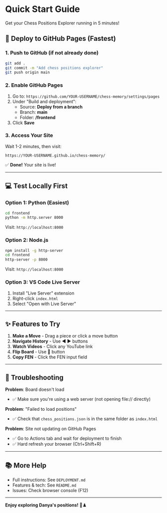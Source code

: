 # Quick Start Guide

Get your Chess Positions Explorer running in 5 minutes!

## 🚀 Deploy to GitHub Pages (Fastest)

### 1. Push to GitHub (if not already done)

```bash
git add .
git commit -m "Add chess positions explorer"
git push origin main
```

### 2. Enable GitHub Pages

1. Go to: `https://github.com/YOUR-USERNAME/chess-memory/settings/pages`
2. Under "Build and deployment":
   - Source: **Deploy from a branch**
   - Branch: **main**
   - Folder: **/frontend**
3. Click **Save**

### 3. Access Your Site

Wait 1-2 minutes, then visit:
```
https://YOUR-USERNAME.github.io/chess-memory/
```

✅ **Done!** Your site is live!

---

## 💻 Test Locally First

### Option 1: Python (Easiest)

```bash
cd frontend
python -m http.server 8000
```

Visit: `http://localhost:8000`

### Option 2: Node.js

```bash
npm install -g http-server
cd frontend
http-server -p 8000
```

Visit: `http://localhost:8000`

### Option 3: VS Code Live Server

1. Install "Live Server" extension
2. Right-click `index.html`
3. Select "Open with Live Server"

---

## ✨ Features to Try

1. **Make a Move** - Drag a piece or click a move button
2. **Navigate History** - Use ◀️ ▶️ buttons
3. **Watch Videos** - Click any YouTube link
4. **Flip Board** - Use 🔄 button
5. **Copy FEN** - Click the FEN input field

---

## 🐛 Troubleshooting

**Problem**: Board doesn't load
- ✅ Make sure you're using a web server (not opening file:// directly)

**Problem**: "Failed to load positions"
- ✅ Check that `chess_positions.json` is in the same folder as `index.html`

**Problem**: Site not updating on GitHub Pages
- ✅ Go to Actions tab and wait for deployment to finish
- ✅ Hard refresh your browser (Ctrl+Shift+R)

---

## 📚 More Help

- Full instructions: See `DEPLOYMENT.md`
- Features & tech: See `README.md`
- Issues: Check browser console (F12)

---

**Enjoy exploring Danya's positions!** 🎯♟️

